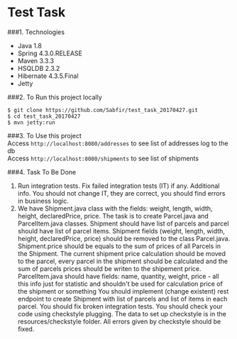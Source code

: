 ﻿# Test Task
###1. Technologies
* Java 1.8
* Spring 4.3.0.RELEASE
* Maven 3.3.3
* HSQLDB 2.3.2
* Hibernate 4.3.5.Final
* Jetty

###2. To Run this project locally
```shell
$ git clone https://github.com/Sabfir/test_task_20170427.git
$ cd test_task_20170427
$ mvn jetty:run
```

###3. To Use this project<br/>
Access ```http://localhost:8080/addresses``` to see list of addresses log to the db<br/>
Access ```http://localhost:8080/shipments``` to see list of shipments

###4. Task To Be Done
1. Run integration tests. Fix failed integration tests (IT) if any.
Additional info. You should not change IT, they are correct, you should find errors in business logic.
2. We have Shipment.java class with the fields: weight, length, width, height, declaredPrice, price.
   The task is to create Parcel.java and ParcelItem.java classes.
   Shipment should have list of parcels and parcel should have list of parcel items.
   Shipment fields (weight, length, width, height, declaredPrice, price) should be removed to the class Parcel.java.
   Shipment.price should be equals to the sum of prices of all Parcels in the Shipment.
   The current shipment price calculation should be moved to the parcel, every parcel in the shipment should be calculated and the sum of parcels prices should be writen to the shipement price.
   ParcelItem.java should have fields: name, quantity, weight, price - all this info just for statistic and shouldn't be used for calculation price of the shipment or something
   You should implement (change existent) rest endpoint to create Shipment with list of parcels and list of items in each parcel.
   You should fix broken integration tests.
   You should check your code using checkstyle plugging.
   The data to set up checkstyle is in the resources/checkstyle folder.
   All errors given by checkstyle should be fixed.
